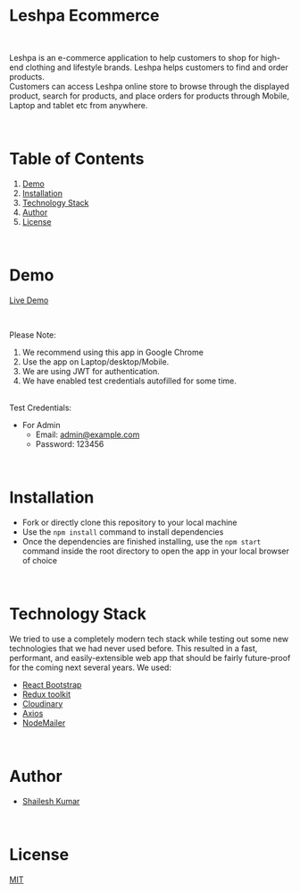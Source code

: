 # Leshpa Ecommerce
<br/>

Leshpa is an e-commerce application to help customers to shop for high-end clothing and lifestyle brands. Leshpa helps customers to find and order products. <br/>Customers can access Leshpa online store to browse through the displayed product, search for products, and place orders for products through Mobile, Laptop and tablet etc from anywhere.

<br/>

# Table of Contents

1. [Demo](#demo)
2. [Installation](#installation)
3. [Technology Stack](#technology-stack)
4. [Author](#author)
5. [License](#license)

<br/>

# Demo

[Live Demo](https://leshpa-ecomm.onrender.com/)

<br/>

Please Note:

1. We recommend using this app in Google Chrome
2. Use the app on Laptop/desktop/Mobile.
3. We are using JWT for authentication.
4. We have enabled test credentials autofilled for some time.

<br/>
Test Credentials:

- For Admin
  - Email: admin@example.com
  - Password: 123456
  
<br/>

# Installation

- Fork or directly clone this repository to your local machine
- Use the `npm install` command to install dependencies
- Once the dependencies are finished installing, use the `npm start` command inside the root directory to open the app in your local browser of choice

<br/>

# Technology Stack

We tried to use a completely modern tech stack while testing out some new technologies that we had never used before. This resulted in a fast, performant, and easily-extensible web app that should be fairly future-proof for the coming next several years. We used:

- [React Bootstrap](https://ant.design/)
- [Redux toolkit](https://redux-toolkit.js.org/)
- [Cloudinary](https://cloudinary.com//)
- [Axios](https://axios-http.com/docs/intro)
- [NodeMailer](https://nodemailer.com//)

<br/>

# Author

- [Shailesh Kumar](https://github.com/sauravarora041294)

<br/>

# License

[MIT](https://opensource.org/licenses/MIT)
